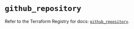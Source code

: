 # `github_repository`

Refer to the Terraform Registry for docs: [`github_repository`](https://registry.terraform.io/providers/integrations/github/6.1.0/docs/resources/repository).
